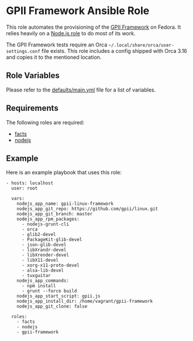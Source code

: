 # GPII Framework Ansible Role

This role automates the provisioning of the [GPII Framework](https://github.com/gpii/linux) on Fedora. It relies heavily on a [Node.js role](https://github.com/idi-ops/ansible-nodejs) to do most of its work.

The GPII Framework tests require an Orca ``~/.local/share/orca/user-settings.conf`` file exists. This role includes a config shipped with Orca 3.16 and copies it to the mentioned location.

## Role Variables

Please refer to the [defaults/main.yml](https://github.com/avtar/ansible-gpii-framework/blob/master/defaults/main.yml) file for a list of variables.

## Requirements

The following roles are required:

*  [facts](https://github.com/idi-ops/ansible-facts/)
*  [nodejs](https://github.com/idi-ops/ansible-nodejs/)

## Example

Here is an example playbook that uses this role:

```
- hosts: localhost
  user: root

  vars:
    nodejs_app_name: gpii-linux-framework
    nodejs_app_git_repo: https://github.com/gpii/linux.git
    nodejs_app_git_branch: master
    nodejs_app_rpm_packages:
      - nodejs-grunt-cli
      - orca
      - glib2-devel
      - PackageKit-glib-devel
      - json-glib-devel
      - libXrandr-devel
      - libXrender-devel
      - libX11-devel
      - xorg-x11-proto-devel
      - alsa-lib-devel
      - tuxguitar
    nodejs_app_commands:
      - npm install
      - grunt --force build
    nodejs_app_start_script: gpii.js
    nodejs_app_install_dir: /home/vagrant/gpii-framework
    nodejs_app_git_clone: false

  roles:
    - facts
    - nodejs
    - gpii-framework
```
